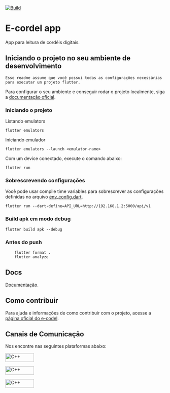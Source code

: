 [![Build](https://github.com/e-cordel/ecordel-mobile/actions/workflows/build.yml/badge.svg)](https://github.com/e-cordel/ecordel-mobile/actions/workflows/build.yml)

# E-cordel app

App para leitura de cordéis digitais.

## Iniciando o projeto no seu ambiente de desenvolvimento

    Esse readme assume que você possui todas as configurações necessárias para executar um projeto flutter.

Para configurar o seu ambiente e conseguir rodar o projeto localmente, siga a [documentação oficial](https://flutter.dev/docs/get-started/install).

### Iniciando o projeto 

Listando emulators

    flutter emulators

Iniciando emulador

    flutter emulators --launch <emulator-name>

Com um device conectado, execute o comando abaixo:

    flutter run

### Sobrescrevendo configurações

Você pode usar compile time variables para sobrescrever as configurações definidas no arquivo [env_config.dart](lib/configs/env_config.dart).

    flutter run --dart-define=API_URL=http://192.168.1.2:5000/api/v1

### Build apk em modo debug

    flutter build apk --debug

### Antes do push

```shell
    flutter format .
    flutter analyze
```
## Docs

[Documentação](./docs/).

## Como contribuir

Para ajuda e informações de como contribuir com o projeto, acesse a [página oficial do e-codel](http://www.ecordel.com.br/como-contribuir).

## Canais de Comunicação

Nos encontre nas seguintes plataformas abaixo:

<a href="https://ecordel.com.br/"><img align="center" alt="C++" height="27" width="90" src="https://img.shields.io/badge/website-000000?style=for-the-badge&logo=About.me&logoColor=white
Site: https://ecordel.com.br/"></a>

<a href="https://www.linkedin.com/company/e-cordel/"> <img align="center" alt="C++" height="27" width="90" src="https://img.shields.io/badge/LinkedIn-0077B5?style=for-the-badge&logo=linkedin&logoColor=white"> </a>

<a href="https://www.instagram.com/projetoecordel/"><img align="center" alt="C++" height="27" width="90" src="https://img.shields.io/badge/Instagram-E4405F?style=for-the-badge&logo=instagram&logoColor=white"></a>
